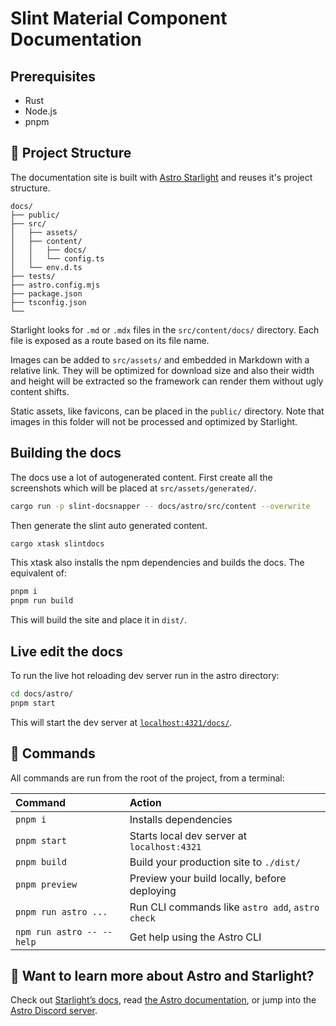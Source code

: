 <!-- Copyright © SixtyFPS GmbH <info@slint.dev> ; SPDX-License-Identifier: MIT -->
<!-- cSpell: ignore docsnapper -->
# Slint Material Component Documentation


## Prerequisites
- Rust
- Node.js
- pnpm


## 🚀 Project Structure
The documentation site is built with [Astro Starlight](https://starlight.astro.build/) and reuses it's
project structure.

```
docs/
├── public/
├── src/
│   ├── assets/
│   ├── content/
│   │   ├── docs/
│   │   └── config.ts
│   └── env.d.ts
├── tests/
├── astro.config.mjs
├── package.json
├── tsconfig.json
└──
```

Starlight looks for `.md` or `.mdx` files in the `src/content/docs/` directory. Each file is exposed as a route based on its file name.

Images can be added to `src/assets/` and embedded in Markdown with a relative link. They will be optimized
for download size and also their width and height will be extracted so the framework can render them without
ugly content shifts.

Static assets, like favicons, can be placed in the `public/` directory. Note that images in this folder will
not be processed and optimized by Starlight.

## Building the docs

The docs use a lot of autogenerated content. First create all the screenshots which will be placed at `src/assets/generated/`.

```bash
cargo run -p slint-docsnapper -- docs/astro/src/content --overwrite
```

Then generate the slint auto generated content.

```bash
cargo xtask slintdocs
```

This xtask also installs the npm dependencies and builds the docs. The equivalent of:

```bash
pnpm i
pnpm run build
```

This will build the site and place it in `dist/`.

## Live edit the docs
To run the live hot reloading dev server run in the astro directory:

```bash
cd docs/astro/
pnpm start
```

This will start the dev server at [`localhost:4321/docs/`](http://localhost:4321/docs/).



## 🧞 Commands

All commands are run from the root of the project, from a terminal:

| Command                   | Action                                           |
| :------------------------ | :----------------------------------------------- |
| `pnpm i`                  | Installs dependencies                            |
| `pnpm start`              | Starts local dev server at `localhost:4321`      |
| `pnpm build`              | Build your production site to `./dist/`          |
| `pnpm preview`            | Preview your build locally, before deploying     |
| `pnpm run astro ...`      | Run CLI commands like `astro add`, `astro check` |
| `npm run astro -- --help` | Get help using the Astro CLI                     |



## 👀 Want to learn more about Astro and Starlight?

Check out [Starlight’s docs](https://starlight.astro.build/), read [the Astro documentation](https://docs.astro.build), or jump into the [Astro Discord server](https://astro.build/chat).
